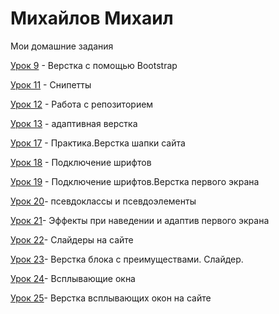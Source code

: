 

# Михайлов Михаил
Мои домашние задания


[Урок 9](https://mikhailrst.github.io/Lessen_9/ "Описание") - Верстка с помощью Bootstrap


[Урок 11](адрес "Описание") - Снипетты



[Урок 12](https://mikhailrst.github.io/Lessen/ "Моя готовая домашка") - Работа с репозиторием


[Урок 13](https://mikhailrst.github.io/Lessen_13/ "Описание") - адаптивная верстка


[Урок 17](https://mikhailrst.github.io/Lessen_17/ "Описание") - Практика.Верстка шапки сайта


[Урок 18](https://mikhailrst.github.io/Lessen_18/ "Описание") - Подключение шрифтов


[Урок 19](https://mikhailrst.github.io/Lessen_19/ "Описание") - Подключение шрифтов.Верстка первого экрана


[Урок 20](https://mikhailrst.github.io/Lessen_20/ "Описание")- псевдоклассы и псевдоэлементы


[Урок 21](https://mikhailrst.github.io/Lessen_21/ "Описание")- Эффекты при наведении и адаптив первого экрана


[Урок 22](https://mikhailrst.github.io/Lessen_22/index.html "Описание")- Слайдеры на сайте


[Урок 23](https://mikhailrst.github.io/Lessen_23/index.html "Описание")- Верстка блока с преимуществами. Слайдер.


[Урок 24](https://mikhailrst.github.io/Lessen_24/index.html "Описание")- Всплывающие окна


[Урок 25](https://mikhailrst.github.io/Lessen_25/ "Описание")- Верстка всплывающих окон на сайте



